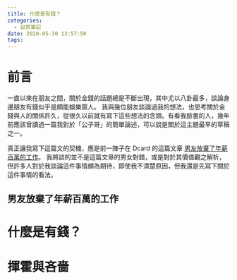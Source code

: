 ```yaml
---
title: 什麼是有錢？
categories:
  - 日常筆記
date: 2020-05-30 13:57:50
tags: 
---
```


# 前言

一直以來在朋友之間，關於金錢的話題總是不斷出現，其中尤以八卦最多，談論身邊朋友有錢似乎是頗能娛樂眾人。
我與幾位朋友談論過我的想法，也思考關於金錢與人的關係許久，從很久以前就有寫下這些想法的念頭。有看我臉書的人，幾年前應該曾讀過一篇我對於「公子哥」的簡單論述，可以說是關於這主題最早的草稿之一。

真正讓我寫下這篇文的契機，應是前一陣子在 Dcard 的這篇文章 [男友放棄了年薪百萬的工作](https://www.dcard.tw/f/relationship/p/233733038)。
我將談的並不是這篇文章的男女對錯，或是對於其價值觀之解析，但許多人對於我談論這件事情頗為期待，即使我不清楚原因，但我還是先寫下關於這件事情的看法。

## 男友放棄了年薪百萬的工作

# 什麼是有錢？



# 揮霍與吝嗇

